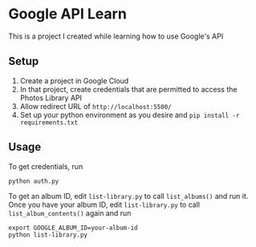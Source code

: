 # Google API Learn

This is a project I created while learning how to use Google's API

## Setup

1. Create a project in Google Cloud
2. In that project, create credentials that are permitted to access the Photos Library API
3. Allow redirect URL of `http://localhost:5500/`
4. Set up your python environment as you desire and `pip install -r requirements.txt`

## Usage

To get credentials, run
```shell
python auth.py
```

To get an album ID, edit `list-library.py` to call `list_albums()` and run it. Once you have your album ID, edit
`list-library.py` to call `list_album_contents()` again and run
```shell
export GOOGLE_ALBUM_ID=your-album-id
python list-library.py
```
